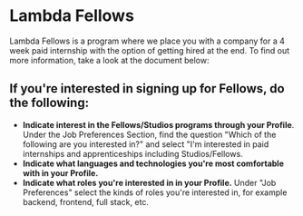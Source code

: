 # Lambda Fellows

Lambda Fellows is a program where we place you with a company for a 4 week paid internship with the option of getting hired at the end. To find out more information, take a look at the document below:

## **If you're interested in signing up for Fellows, do the following:**

- **Indicate interest in the Fellows/Studios programs through your Profile**. Under the Job Preferences Section, find the question "Which of the following are you interested in?" and select "I'm interested in paid internships and apprenticeships including Studios/Fellows.
- **Indicate what languages and technologies you're most comfortable with in your Profile.**
- **Indicate what roles you're interested in in your Profile.** Under "Job Preferences" select the kinds of roles you're interested in, for example backend, frontend, full stack, etc.